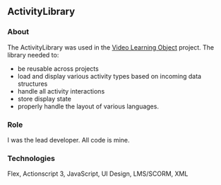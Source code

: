 ## ActivityLibrary

### About
The ActivityLibrary was used in the [Video Learning Object](http://terriregan.herokuapp.com/work/vlo) project. The library needed to: 
- be reusable across projects
- load and display various activity types based on incoming data structures
- handle all activity interactions
- store display state 
- properly handle the layout of various languages.

### Role
I was the lead developer.  All code is mine.

### Technologies 
Flex, Actionscript 3, JavaScript, UI Design, LMS/SCORM, XML